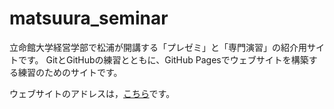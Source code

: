 # matsuura_seminar

立命館大学経営学部で松浦が開講する「プレゼミ」と「専門演習」の紹介用サイトです。
GitとGitHubの練習とともに、GitHub Pagesでウェブサイトを構築する練習のためのサイトです。

ウェブサイトのアドレスは，[こちら](https://ma2ura.github.io/matsuura_seminar/empirical_politics_R.html)です。
